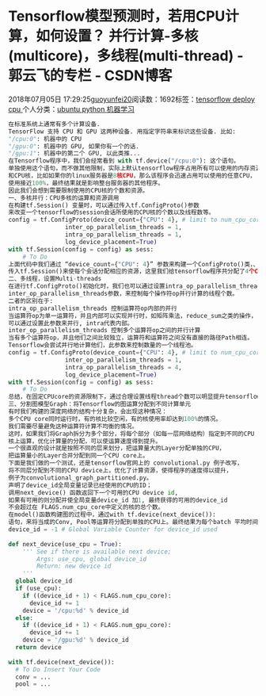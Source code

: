
# Tensorflow模型预测时，若用CPU计算，如何设置？ 并行计算-多核(multicore)，多线程(multi-thread) - 郭云飞的专栏 - CSDN博客


2018年07月05日 17:29:25[guoyunfei20](https://me.csdn.net/guoyunfei20)阅读数：1692标签：[tensorflow																](https://so.csdn.net/so/search/s.do?q=tensorflow&t=blog)[deploy																](https://so.csdn.net/so/search/s.do?q=deploy&t=blog)[cpu																](https://so.csdn.net/so/search/s.do?q=cpu&t=blog)[
							](https://so.csdn.net/so/search/s.do?q=deploy&t=blog)[
																					](https://so.csdn.net/so/search/s.do?q=tensorflow&t=blog)个人分类：[ubuntu																](https://blog.csdn.net/guoyunfei20/article/category/7042343)[python																](https://blog.csdn.net/guoyunfei20/article/category/6976659)[机器学习																](https://blog.csdn.net/guoyunfei20/article/category/7178819)[
							](https://blog.csdn.net/guoyunfei20/article/category/6976659)
[
																								](https://blog.csdn.net/guoyunfei20/article/category/7042343)

[
		](https://so.csdn.net/so/search/s.do?q=tensorflow&t=blog)

```python
在标准系统上通常有多个计算设备.
TensorFlow 支持 CPU 和 GPU 这两种设备. 用指定字符串来标识这些设备. 比如:
"/cpu:0": 机器中的 CPU
"/gpu:0": 机器中的 GPU, 如果你有一个的话.
"/gpu:1": 机器中的第二个 GPU, 以此类推...
在Tensorflow程序中，我们会经常看到 with tf.device("/cpu:0"): 这个语句。
单独使用这个语句，而不做其他限制，实际上默认tensorflow程序占用所有可以使用的内存资源
和CPU核，比如如果你的linux服务器是8核CPU，那么该程序会迅速占用可以使用的任意CPU，
使用接近100%，最终结果就是影响整台服务器的其他程序。
因此我们会想到需要限制使用的CPU核的个数和资源。
一、多核并行：CPU多核的运算和资源调用
在构建tf.Session() 变量时，可以通过传入tf.ConfigProto()参数
来改变一个tensorflow的session会话所使用的CPU核的个数以及线程数等。
config = tf.ConfigProto(device_count={"CPU": 4}, # limit to num_cpu_core CPU usage
                inter_op_parallelism_threads = 1, 
                intra_op_parallelism_threads = 1,
                log_device_placement=True)
with tf.Session(config = config) as sess:
    # To Do
上面代码中我们通过 “device_count={"CPU": 4}” 参数来构建一个ConfigProto()类，、
传入tf.Session()来使每个会话分配相应的资源，这里我们给tensorflow程序共分配了4个CPU core。
二、多线程，设置Multi-threads
在进行tf.ConfigProto()初始化时，我们也可以通过设置intra_op_parallelism_threads参数和
inter_op_parallelism_threads参数，来控制每个操作符op并行计算的线程个数。
二者的区别在于:
intra_op_parallelism_threads 控制运算符op内部的并行
当运算符op为单一运算符，并且内部可以实现并行时，如矩阵乘法，reduce_sum之类的操作，
可以通过设置此参数来并行, intra代表内部。
inter_op_parallelism_threads 控制多个运算符op之间的并行计算
当有多个运算符op，并且他们之间比较独立，运算符和运算符之间没有直接的路径Path相连。
Tensorflow会尝试并行地计算他们，此参数来控制数量的一个线程池。
config = tf.ConfigProto(device_count={"CPU": 4}, # limit to num_cpu_core CPU usage
                inter_op_parallelism_threads = 1, 
                intra_op_parallelism_threads = 4,
                log_device_placement=True)
with tf.Session(config = config) as sess:
    # To Do
总结，在固定CPUcore的资源限制下，通过合理设置线程thread个数可以明显提升tensorflow程序运行速度。
三、分割图模型Graph：将Tensorflow的图运算分配到不同计算单元
有时我们构建的深度网络的结构十分复杂，会出现这种情况：
多个CPU core同时运行时，有的核比较空闲，有的核使用率却达到100%的情况。
我们需要尽量避免这种运算符计算不均衡的情况。
这时，如果我们将Graph拆分为多个部分，将每个部分（如每一层网络结构）指定到不同的CPU 
核上运算，优化计算量的分配，可以使运算速度得到提升。
一个很直观的设计就是按照不同的层来划分，把运算量大的Layer分配单独的CPU，
把运算量小的Layer合并分配到同一个CPU core上。
下面是我们做的一个测试，还是tensorflow官网上的 convolutional.py 例子改写，
将不同层分配到不同的CPU device上，优化了计算资源，使得程序的速度得以提升，
例子为convolutional_graph_partitioned.py。
声明了device_id全局变量记录已经使用的CPU的ID；
调用next_device() 函数返回下一个可用的CPU device id, 
如果有可用的则分配并使全局变量device_id 加1, 最终获得的可用的device_id 
不会超过在 FLAGS.num_cpu_core中定义的核的总个数。
在model()函数构建图的过程中，通过with tf.device(next_device()): 
语句，来将当成的Conv, Pool等运算符分配到单独的CPU上。最终结果为每个batch 平均时间229 ms。
device_id = -1 # Global Variable Counter for device_id used
 
def next_device(use_cpu = True):
    ''' See if there is available next device;
        Args: use_cpu, global device_id
        Return: new device id
    '''
  global device_id
  if (use_cpu):
    if ((device_id + 1) < FLAGS.num_cpu_core):
      device_id += 1
    device = '/cpu:%d' % device_id
  else:
    if ((device_id + 1) < FLAGS.num_gpu_core):
      device_id += 1
    device = '/gpu:%d' % device_id
  return device
   
with tf.device(next_device()):
  # To Do Insert Your Code
  conv = ...
  pool = ...
```


